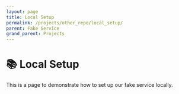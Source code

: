 ```yaml
---
layout: page
title: Local Setup
permalink: /projects/other_repo/local_setup/
parent: Fake Service
grand_parent: Projects
---
```

# 📚 Local Setup
This is a page to demonstrate how to set up our fake service locally.
